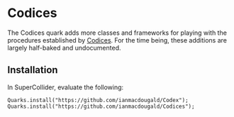 # Codices

The Codices quark adds more classes and frameworks for playing with the procedures established by [Codices](https://github.com/ianmacdougald/Codices). For the time being, these additions are largely half-baked and undocumented.

## Installation

In SuperCollider, evaluate the following: 

~~~~
Quarks.install("https://github.com/ianmacdougald/Codex"); 
Quarks.install("https://github.com/ianmacdougald/Codices");
~~~~
